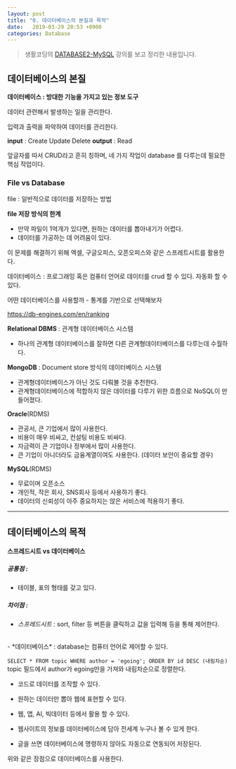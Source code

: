 ```yaml
---
layout: post
title: "0. 데이터베이스의 본질과 목적"
date:   2019-03-29 20:53 +0900
categories: Database
---
```


> 생활코딩의 [DATABASE2-MySQL](https://opentutorials.org/course/3161) 강의를 보고 정리한 내용입니다.




## 데이터베이스의 본질

**데이터베이스 : 방대한 기능을 가지고 있는 정보 도구**

데이터 관련해서 발생하는 일을 관리한다.

입력과 출력을 파악하여 데이터를 관리한다.

**input**  : Create Update Delete
**output** : Read

앞글자를 따서 CRUD라고 흔히 칭하며, 네 가지 작업이 database 를 다루는데 필요한 핵심 작업이다.



### File vs Database


file : 일반적으로 데이터를 저장하는 방법

**file 저장 방식의 한계**
- 만약 파일이 1억개가 있다면, 원하는 데이터를 뽑아내기가 어렵다.
- 데이터를 가공하는 데 어려움이 있다.

이 문제를 해결하기 위해 엑셀, 구글오피스, 오픈오피스와 같은 스프레트시트를 활용한다.


데이터베이스
 : 프로그래밍 혹은 컴퓨터 언어로 데이터를 crud 할 수 있다. 자동화 할 수 있다.


어떤 데이터베이스를 사용할까
	- 통계를 기반으로 선택해보자

https://db-engines.com/en/ranking

**Relational DBMS** : 관계형 데이터베이스 시스템
- 하나의 관계형 데이터베이스를 잘하면 다른 관계형데이터베이스를 다루는데 수월하다.


**MongoDB** : Document store 방식의 데이터베이스 시스템
- 관계형데이터베이스가 아닌 것도 다뤄볼 것을 추천한다.
- 관계형데이터베이스에 적합하지 않은 데이터를 다루기 위한 흐름으로 NoSQL이 만들어졌다.


**Oracle**(RDMS)
-  관공서, 큰 기업에서 많이 사용한다.
- 비용이 매우 비싸고, 컨설팅 비용도 비싸다.
- 자금력이 큰 기업이나 정부에서 많이 사용한다.
- 큰 기업이 아니더라도 금융계열이여도 사용한다. (데이터 보안이 중요할 경우)

**MySQL**(RDMS)
-  무료이며 오픈소스
- 개인적, 작은 회사, SNS회사 등에서 사용하기 좋다.
- 데이터의 신뢰성이 아주 중요하지는 않은 서비스에 적용하기 좋다.


---



## 데이터베이스의 목적


#### 스프레드시트 vs 데이터베이스

##### 공통점 :
- 테이블, 표의 형태를 갖고 있다.


##### 차이점 :
- *스프레드시트* : sort, filter 등 버튼을 클릭하고 값을 입력해 등을 통해 제어한다.
<br>
- *데이터베이스* : database는 컴퓨터 언어로 제어할 수 있다.

  `SELECT * FROM topic WHERE author = 'egoing'; ORDER BY id DESC (내림차순)`
  topic 필드에서 author가 egoing만을 가져와 내림차순으로 정렬한다.

- 코드로 데이터를 조작할 수 있다.

- 원하는 데이터만 뽑아 웹에 표현할 수 있다.

- 웹, 앱, AI, 빅데이터 등에서 활용 할 수 있다.

- 웹사이트의 정보를 데이터베이스에 담아 전세계 누구나 볼 수 있게 한다.

- 글을 쓰면 데이터베이스에 명령하지 않아도 자동으로 연동되어 저장된다.

위와 같은 장점으로 데이터베이스를 사용한다.
